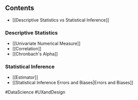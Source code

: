 ## Contents
- [[Descriptive Statistics vs Statistical Inference]]

### Descriptive Statistics
- [[Univariate Numerical Measure]]
- [[Correlation]]
- [[Chronbach's Alpha]]

### Statistical Inference
- [[Estimator]]
- [[Statistical Inference Errors and Biases|Errors and Biases]]

#DataScience #UXandDesign